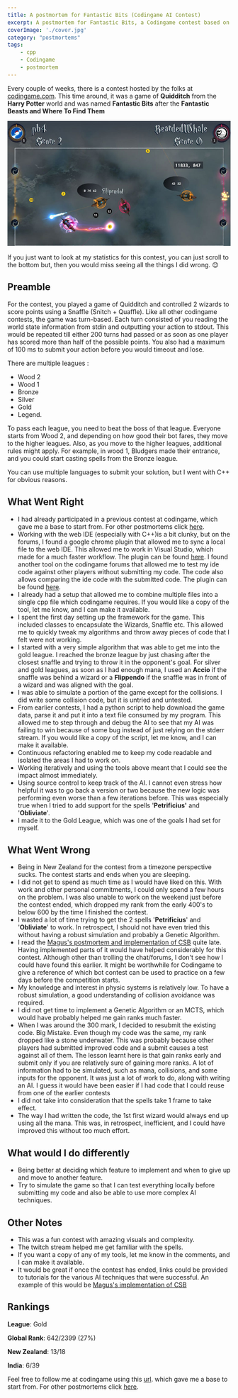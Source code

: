 ```yaml
---
title: A postmortem for Fantastic Bits (Codingame AI Contest)
excerpt: A postmortem for Fantastic Bits, a Codingame contest based on Quidditch from Harry Potter.
coverImage: './cover.jpg'
category: "postmortems"
tags:
    - cpp
    - Codingame
    - postmortem
---
```


Every couple of weeks, there is a contest hosted by the folks at [codingame.com](http://www.codingame.com). This time around, it was a game of **Quidditch** from the **Harry Potter** world and was named **Fantastic Bits** after the **Fantastic Beasts and Where To Find Them**

![Fantastic Bits](./cover.jpg)

If you just want to look at my statistics for this contest, you can just scroll to the bottom but, then you would miss seeing all the things I did wrong. 😊

## Preamble

For the contest, you played a game of Quidditch and controlled 2 wizards to score points using a Snaffle (Snitch + Quaffle). Like all other codingame contests, the game was turn-based. Each turn consisted of you reading the world state information from stdin and outputting your action to stdout. This would be repeated till either 200 turns had passed or as soon as one player has scored more than half of the possible points. You also had a maximum of 100 ms to submit your action before you would timeout and lose.

There are multiple leagues :

-   Wood 2
-   Wood 1
-   Bronze
-   Silver
-   Gold
-   Legend.

To pass each league, you need to beat the boss of that league. Everyone starts from Wood 2, and depending on how good their bot fares, they move to the higher leagues. Also, as you move to the higher leagues, additional rules might apply. For example, in wood 1, Bludgers made their entrance, and you could start casting spells from the Bronze league.

You can use multiple languages to submit your solution, but I went with C++ for obvious reasons.

## What Went Right

-   I had already participated in a previous contest at codingame, which gave me a base to start from. For other postmortems click [here](/tags/codingame).
-   Working with the web IDE (especially with C++)is a bit clunky, but on the forums, I found a google chrome plugin that allowed me to sync a local file to the web IDE. This allowed me to work in Visual Studio, which made for a much faster workflow. The plugin can be found [here](https://www.codingame.com/forum/t/codingame-sync-beta/614/65). I found another tool on the codingame forums that allowed me to test my ide code against other players without submitting my code. The code also allows comparing the ide code with the submitted code. The plugin can be found [here](https://www.codingame.com/forum/t/introducing-cg-spunk/1895).
-   I already had a setup that allowed me to combine multiple files into a single cpp file which codingame requires. If you would like a copy of the tool, let me know, and I can make it available.
-   I spent the first day setting up the framework for the game. This included classes to encapsulate the Wizards, Snaffle etc. This allowed me to quickly tweak my algorithms and throw away pieces of code that I felt were not working.
-   I started with a very simple algorithm that was able to get me into the gold league. I reached the bronze league by just chasing after the closest snaffle and trying to throw it in the opponent's goal. For silver and gold leagues, as soon as I had enough mana, I used an **Accio** if the snaffle was behind a wizard or a **Flippendo** if the snaffle was in front of a wizard and was aligned with the goal.
-   I was able to simulate a portion of the game except for the collisions. I did write some collision code, but it is untried and untested.
-   From earlier contests, I had a python script to help download the game data, parse it and put it into a text file consumed by my program. This allowed me to step through and debug the AI to see that my AI was failing to win because of some bug instead of just relying on the stderr stream. If you would like a copy of the script, let me know, and I can make it available.
-   Continuous refactoring enabled me to keep my code readable and isolated the areas I had to work on.
-   Working iteratively and using the tools above meant that I could see the impact almost immediately.
-   Using source control to keep track of the AI. I cannot even stress how helpful it was to go back a version or two because the new logic was performing even worse than a few iterations before. This was especially true when I tried to add support for the spells '**Petrificius'** and '**Obliviate**'.
-   I made it to the Gold League, which was one of the goals I had set for myself.

## What Went Wrong

-   Being in New Zealand for the contest from a timezone perspective sucks. The contest starts and ends when you are sleeping.
-   I did not get to spend as much time as I would have liked on this. With work and other personal commitments, I could only spend a few hours on the problem. I was also unable to work on the weekend just before the contest ended, which dropped my rank from the early 400's to below 600 by the time I finished the contest.
-   I wasted a lot of time trying to get the 2 spells '**Petrificius**' and '**Obliviate**' to work. In retrospect, I should not have even tried this without having a robust simulation and probably a Genetic Algorithm.
-   I read the [Magus's postmortem and implementation of CSB](http://files.magusgeek.com/csb/csb_en.html) quite late. Having implemented parts of it would have helped considerably for this contest. Although other than trolling the chat/forums, I don't see how I could have found this earlier. It might be worthwhile for Codingame to give a reference of which bot contest can be used to practice on a few days before the competition starts.
-   My knowledge and interest in physic systems is relatively low. To have a robust simulation, a good understanding of collision avoidance was required.
-   I did not get time to implement a Genetic Algorithm or an MCTS, which would have probably helped me gain ranks much faster.
-   When I was around the 300 mark, I decided to resubmit the existing code. Big Mistake. Even though my code was the same, my rank dropped like a stone underwater. This was probably because other players had submitted improved code and a submit causes a test against all of them. The lesson learnt here is that gain ranks early and submit only if you are relatively sure of gaining more ranks. A lot of information had to be simulated, such as mana, collisions, and some inputs for the opponent. It was just a lot of work to do, along with writing an AI. I guess it would have been easier if I had code that I could reuse from one of the earlier contests
-   I did not take into consideration that the spells take 1 frame to take effect.
-   The way I had written the code, the 1st first wizard would always end up using all the mana. This was, in retrospect, inefficient, and I could have improved this without too much effort.

## What would I do differently

-   Being better at deciding which feature to implement and when to give up and move to another feature.
-   Try to simulate the game so that I can test everything locally before submitting my code and also be able to use more complex AI techniques.

## Other Notes

-   This was a fun contest with amazing visuals and complexity.
-   The twitch stream helped me get familiar with the spells.
-   If you want a copy of any of my tools, let me know in the comments, and I can make it available.
-   It would be great if once the contest has ended, links could be provided to tutorials for the various AI techniques that were successful. An example of this would be [Magus's implementation of CSB](http://files.magusgeek.com/csb/csb_en.html)

## Rankings

**League**: Gold

**Global Rank**: 642/2399 (27%)

**New Zealand**: 13/18

**India**: 6/39

Feel free to follow me at codingame using this [url](https://www.codingame.com/servlet/urlinvite?u=1506970). which gave me a base to start from. For other postmortems click [here](/tags/codingame).
